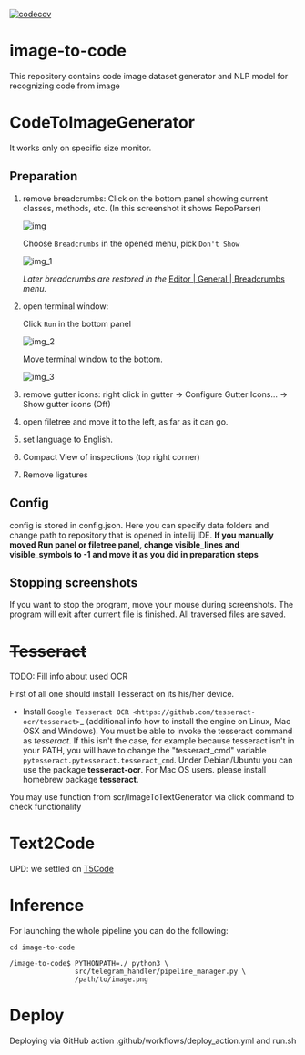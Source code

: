 [![codecov](https://codecov.io/gh/gudarikon/image-to-code/branch/master/graph/badge.svg?token=JP2U7KJIGV)](https://codecov.io/gh/gudarikon/image-to-code)

# image-to-code
This repository contains code image dataset generator and NLP model for recognizing code from image

# CodeToImageGenerator
It works only on specific size monitor.

## Preparation

1. remove breadcrumbs:
  Click on the bottom panel showing current classes, methods, etc. (In this screenshot it shows RepoParser)
  
   ![img](https://user-images.githubusercontent.com/62846387/200181326-50657da7-1ae3-4245-8784-5b3647542ca8.png)

   Choose `Breadcrumbs` in the opened menu, pick `Don't Show`
   
   ![img_1](https://user-images.githubusercontent.com/62846387/200181331-f5979156-2284-440b-8554-41ee276a518b.png)



   *Later breadcrumbs are restored in
the* [Editor | General | Breadcrumbs](https://www.jetbrains.com/help/pycharm/settings-editor-breadcrumbs.html)
*menu.*

2. open terminal window:
   
   Click `Run` in the bottom panel
   
   ![img_2](https://user-images.githubusercontent.com/62846387/200181335-de2f7f34-d2dc-4e3d-ab60-786c697e9bb3.png)


   Move terminal window to the bottom.
   
   ![img_3](https://user-images.githubusercontent.com/62846387/200181338-fb38a055-634b-4735-b8c3-575a15e66919.png)

   
3. remove gutter icons: right click in gutter -> Configure Gutter Icons... -> Show gutter icons (Off)
4. open filetree and move it to the left, as far as it can go.
5. set language to English.
6. Compact View of inspections (top right corner)
7. Remove ligatures

## Config
config is stored in config.json. Here you can specify  data folders and change path to repository that is opened in intellij IDE. **If you manually moved Run panel or filetree panel, change visible_lines and visible_symbols to -1 and move it as you did in preparation steps**

## Stopping screenshots
If you want to stop the program, move your mouse during screenshots. The program will exit after current file is finished. All traversed files are saved.

# ~~Tesseract~~
TODO: Fill info about used OCR

First of all one should install Tesseract on its his/her device.

- Install `Google Tesseract OCR <https://github.com/tesseract-ocr/tesseract>`_
  (additional info how to install the engine on Linux, Mac OSX and Windows).
  You must be able to invoke the tesseract command as *tesseract*. If this
  isn't the case, for example because tesseract isn't in your PATH, you will
  have to change the "tesseract_cmd" variable ``pytesseract.pytesseract.tesseract_cmd``.
  Under Debian/Ubuntu you can use the package **tesseract-ocr**.
  For Mac OS users. please install homebrew package **tesseract**.
  
You may use function from scr/ImageToTextGenerator via click command to check functionality



# Text2Code
UPD: we settled on [T5Code](https://github.com/salesforce/CodeT5)


# Inference
For launching the whole pipeline you can do the following:
```shell
cd image-to-code
```

```shell
/image-to-code$ PYTHONPATH=./ python3 \
                src/telegram_handler/pipeline_manager.py \
                /path/to/image.png
```


# Deploy
Deploying via GitHub action .github/workflows/deploy_action.yml and run.sh
